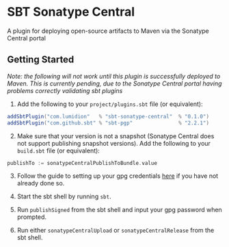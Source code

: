 # SBT Sonatype Central

A plugin for deploying open-source artifacts to Maven via the Sonatype Central portal

## Getting Started

*Note: the following will not work until this plugin is successfully deployed to Maven. This is currently pending, due to the Sonatype Central portal having problems correctly validating sbt plugins*

1. Add the following to your `project/plugins.sbt` file (or equivalent):

```sbt
addSbtPlugin("com.lumidion"   % "sbt-sonatype-central"  % "0.1.0")
addSbtPlugin("com.github.sbt" % "sbt-pgp"               % "2.2.1")
```

2. Make sure that your version is not a snapshot (Sonatype Central does not support publishing snapshot versions).
Add the following to your `build.sbt` file (or equivalent):

```sbt
publishTo := sonatypeCentralPublishToBundle.value
```

3. Follow the guide to setting up your gpg credentials [here](https://github.com/sbt/sbt-ci-release?tab=readme-ov-file#gpg) if you have not already done so.

4. Start the sbt shell by running `sbt`. 
5. Run `publishSigned` from the sbt shell and input your gpg password when prompted.
6. Run either `sonatypeCentralUpload` or `sonatypeCentralRelease` from the sbt shell.